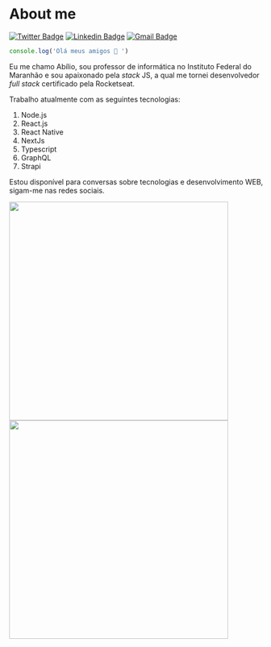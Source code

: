 # About me

<a href="https://twitter.com/abilioscoelho"><img alt="Twitter Badge" src="https://img.shields.io/badge/-@abilioscoelho-1ca0f1?style=flat-square&labelColor=1ca0f1&logo=twitter&logoColor=white&link=https://twitter.com/abilioscoelho"/></a>
<a href="https://www.linkedin.com/in/abilio-coelho-0542a2132/"><img alt="Linkedin Badge" src="https://img.shields.io/badge/-Abilio%20Coelho-blue?style=flat-square&logo=Linkedin&logoColor=white&link=https://www.linkedin.com/in/abilio-coelho-0542a2132/"/></a>
<a href="mailto:abiliocoelho@gmail.com"><img alt="Gmail Badge" src="https://img.shields.io/badge/-abiliocoelho@gmail.com-c14438?style=flat-square&logo=Gmail&logoColor=white&link=mailto:abiliocoelho@gmail.com"/></a>

```javascript
console.log('Olá meus amigos 👋 ')
```
Eu me chamo Abílio, sou professor de informática no Instituto Federal do Maranhão e sou apaixonado pela *stack* JS, a qual me tornei desenvolvedor *full stack* certificado pela Rocketseat.

Trabalho atualmente com as seguintes tecnologias: 
1. Node.js
2. React.js
3. React Native
4. NextJs
5. Typescript
6. GraphQL
7. Strapi

Estou disponível para conversas sobre tecnologias e desenvolvimento WEB, sigam-me nas redes sociais.

<img width="434px" src="https://github-readme-stats.vercel.app/api/top-langs/?username=abiliocoelho&layout=compact&theme=dracula)](https://github.com/abiliocoelho/github-readme-statsl" />
<img width="434px" src="https://github-readme-stats.vercel.app/api?username=abiliocoelho&theme=dracula&show_icons=true&hide=contribs,prs" />


 
